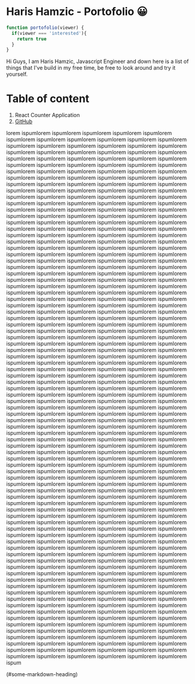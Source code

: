 # Haris Hamzic - Portofolio 😀


```javascript
function portofolio(viewer) {
  if(viewer === 'interested'){
    return true
  }
}
```
Hi Guys, I am Haris Hamzic, Javascript Engineer and down here is a list of things that I've build in my free time, be free to look around and try it yourself.



# Table of content
1. React Counter Application
1. [GitHub](#some-markdown-heading)



lorem ispumlorem ispumlorem ispumlorem ispumlorem ispumlorem ispumlorem ispumlorem ispumlorem ispumlorem ispumlorem ispumlorem ispumlorem ispumlorem ispumlorem ispumlorem ispumlorem ispumlorem ispumlorem ispumlorem ispumlorem ispumlorem ispumlorem ispumlorem ispumlorem ispumlorem ispumlorem ispumlorem ispumlorem ispumlorem ispumlorem ispumlorem ispumlorem ispumlorem ispumlorem ispumlorem ispumlorem ispumlorem ispumlorem ispumlorem ispumlorem ispumlorem ispumlorem ispumlorem ispumlorem ispumlorem ispumlorem ispumlorem ispumlorem ispumlorem ispumlorem ispumlorem ispumlorem ispumlorem ispumlorem ispumlorem ispumlorem ispumlorem ispumlorem ispumlorem ispumlorem ispumlorem ispumlorem ispumlorem ispumlorem ispumlorem ispumlorem ispumlorem ispumlorem ispumlorem ispumlorem ispumlorem ispumlorem ispumlorem ispumlorem ispumlorem ispumlorem ispumlorem ispumlorem ispumlorem ispumlorem ispumlorem ispumlorem ispumlorem ispumlorem ispumlorem ispumlorem ispumlorem ispumlorem ispumlorem ispumlorem ispumlorem ispumlorem ispumlorem ispumlorem ispumlorem ispumlorem ispumlorem ispumlorem ispumlorem ispumlorem ispumlorem ispumlorem ispumlorem ispumlorem ispumlorem ispumlorem ispumlorem ispumlorem ispumlorem ispumlorem ispumlorem ispumlorem ispumlorem ispumlorem ispumlorem ispumlorem ispumlorem ispumlorem ispumlorem ispumlorem ispumlorem ispumlorem ispumlorem ispumlorem ispumlorem ispumlorem ispumlorem ispumlorem ispumlorem ispumlorem ispumlorem ispumlorem ispumlorem ispumlorem ispumlorem ispumlorem ispumlorem ispumlorem ispumlorem ispumlorem ispumlorem ispumlorem ispumlorem ispumlorem ispumlorem ispumlorem ispumlorem ispumlorem ispumlorem ispumlorem ispumlorem ispumlorem ispumlorem ispumlorem ispumlorem ispumlorem ispumlorem ispumlorem ispumlorem ispumlorem ispumlorem ispumlorem ispumlorem ispumlorem ispumlorem ispumlorem ispumlorem ispumlorem ispumlorem ispumlorem ispumlorem ispumlorem ispumlorem ispumlorem ispumlorem ispumlorem ispumlorem ispumlorem ispumlorem ispumlorem ispumlorem ispumlorem ispumlorem ispumlorem ispumlorem ispumlorem ispumlorem ispumlorem ispumlorem ispumlorem ispumlorem ispumlorem ispumlorem ispumlorem ispumlorem ispumlorem ispumlorem ispumlorem ispumlorem ispumlorem ispumlorem ispumlorem ispumlorem ispumlorem ispumlorem ispumlorem ispumlorem ispumlorem ispumlorem ispumlorem ispumlorem ispumlorem ispumlorem ispumlorem ispumlorem ispumlorem ispumlorem ispumlorem ispumlorem ispumlorem ispumlorem ispumlorem ispumlorem ispumlorem ispumlorem ispumlorem ispumlorem ispumlorem ispumlorem ispumlorem ispumlorem ispumlorem ispumlorem ispumlorem ispumlorem ispumlorem ispumlorem ispumlorem ispumlorem ispumlorem ispumlorem ispumlorem ispumlorem ispumlorem ispumlorem ispumlorem ispumlorem ispumlorem ispumlorem ispumlorem ispumlorem ispumlorem ispumlorem ispumlorem ispumlorem ispumlorem ispumlorem ispumlorem ispumlorem ispumlorem ispumlorem ispumlorem ispumlorem ispumlorem ispumlorem ispumlorem ispumlorem ispumlorem ispumlorem ispumlorem ispumlorem ispumlorem ispumlorem ispumlorem ispumlorem ispumlorem ispumlorem ispumlorem ispumlorem ispumlorem ispumlorem ispumlorem ispumlorem ispumlorem ispumlorem ispumlorem ispumlorem ispumlorem ispumlorem ispumlorem ispumlorem ispumlorem ispumlorem ispumlorem ispumlorem ispumlorem ispumlorem ispumlorem ispumlorem ispumlorem ispumlorem ispumlorem ispumlorem ispumlorem ispumlorem ispumlorem ispumlorem ispumlorem ispumlorem ispumlorem ispumlorem ispumlorem ispumlorem ispumlorem ispumlorem ispumlorem ispumlorem ispumlorem ispumlorem ispumlorem ispumlorem ispumlorem ispumlorem ispumlorem ispumlorem ispumlorem ispumlorem ispumlorem ispumlorem ispumlorem ispumlorem ispumlorem ispumlorem ispumlorem ispumlorem ispumlorem ispumlorem ispumlorem ispumlorem ispumlorem ispumlorem ispumlorem ispumlorem ispumlorem ispumlorem ispumlorem ispumlorem ispumlorem ispumlorem ispumlorem ispumlorem ispumlorem ispumlorem ispumlorem ispumlorem ispumlorem ispumlorem ispumlorem ispumlorem ispumlorem ispumlorem ispumlorem ispumlorem ispumlorem ispumlorem ispumlorem ispumlorem ispumlorem ispumlorem ispumlorem ispumlorem ispumlorem ispumlorem ispumlorem ispumlorem ispumlorem ispumlorem ispumlorem ispumlorem ispumlorem ispumlorem ispumlorem ispumlorem ispumlorem ispumlorem ispumlorem ispumlorem ispumlorem ispumlorem ispumlorem ispumlorem ispumlorem ispumlorem ispumlorem ispumlorem ispumlorem ispumlorem ispumlorem ispumlorem ispumlorem ispumlorem ispumlorem ispumlorem ispumlorem ispumlorem ispumlorem ispumlorem ispumlorem ispumlorem ispumlorem ispumlorem ispumlorem ispumlorem ispumlorem ispumlorem ispumlorem ispumlorem ispumlorem ispumlorem ispumlorem ispumlorem ispumlorem ispumlorem ispumlorem ispumlorem ispumlorem ispumlorem ispumlorem ispumlorem ispumlorem ispumlorem ispumlorem ispumlorem ispumlorem ispumlorem ispumlorem ispumlorem ispumlorem ispumlorem ispumlorem ispumlorem ispumlorem ispumlorem ispumlorem ispumlorem ispumlorem ispumlorem ispumlorem ispumlorem ispumlorem ispumlorem ispumlorem ispumlorem ispumlorem ispumlorem ispumlorem ispumlorem ispumlorem ispumlorem ispumlorem ispumlorem ispumlorem ispumlorem ispumlorem ispumlorem ispumlorem ispumlorem ispumlorem ispumlorem ispumlorem ispumlorem ispumlorem ispumlorem ispumlorem ispumlorem ispumlorem ispumlorem ispumlorem ispumlorem ispumlorem ispumlorem ispumlorem ispumlorem ispumlorem ispumlorem ispumlorem ispumlorem ispumlorem ispumlorem ispumlorem ispumlorem ispumlorem ispumlorem ispumlorem ispumlorem ispumlorem ispumlorem ispum


(#some-markdown-heading)
